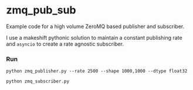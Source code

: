 # zmq_pub_sub
Example code for a high volume ZeroMQ based publisher and subscriber.

I use a makeshift pythonic solution to maintain a constant publishing rate and `asyncio` to create a rate agnostic subscriber.


### Run

```
python zmq_publisher.py --rate 2500 --shape 1000,1000 --dtype float32

python zmq_subscriber.py
```

